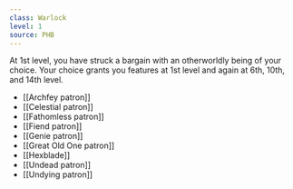 ```yaml
---
class: Warlock
level: 1
source: PHB
---
```


At 1st level, you have struck a bargain with an otherworldly being of your choice. Your choice grants you features at 1st level and again at 6th, 10th, and 14th level.
- [[Archfey patron]]
- [[Celestial patron]]
- [[Fathomless patron]]
- [[Fiend patron]]
- [[Genie patron]]
- [[Great Old One patron]]
- [[Hexblade]]
- [[Undead patron]]
- [[Undying patron]]
